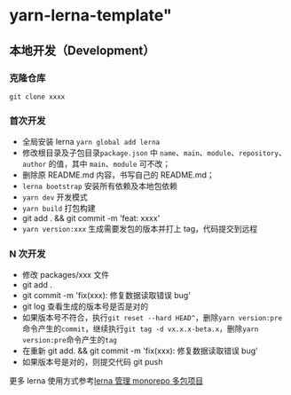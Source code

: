 # yarn-lerna-template"

## 本地开发（Development）

### 克隆仓库

```
git clone xxxx
```

### 首次开发

- 全局安装 lerna `yarn global add lerna`
- 修改根目录及子包目录`package.json` 中 `name`、`main`、`module`、`repository`、`author` 的值，其中 `main`、`module` 可不改；
- 删除原 README.md 内容，书写自己的 README.md；
- `lerna bootstrap` 安装所有依赖及本地包依赖
- `yarn dev` 开发模式
- `yarn build` 打包构建
- git add . && git commit -m 'feat: xxxx'
- `yarn version:xxx` 生成需要发包的版本并打上 tag，代码提交到远程

### N 次开发

- 修改 packages/xxx 文件
- git add .
- git commit -m 'fix(xxx): 修复数据读取错误 bug'
- git log 查看生成的版本号是否是对的
- 如果版本号不符合，执行`git reset --hard HEAD^`，删除`yarn version:pre`命令产生的`commit`，继续执行`git tag -d vx.x.x-beta.x`，删除`yarn version:pre`命令产生的`tag`
- 在重新 git add. && git commit -m 'fix(xxx): 修复数据读取错误 bug'
- 如果版本号是对的，则提交代码 git push

更多 lerna 使用方式参考[lerna 管理 monorepo 多包项目](/docs/topic/lerna)
